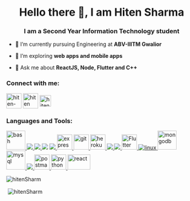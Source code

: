 <h1 align="center">Hello there 👋, I am Hiten Sharma</h1>
<h3 align="center">I am a Second Year Information Technology student</h3>

- 🔭 I’m currently pursuing Engineering at **ABV-IIITM Gwalior**

- 🌱 I’m exploring **web apps and mobile apps**

- 💬 Ask me about **ReactJS, Node, Flutter and C++**

<h3 align="left">Connect with me:</h3>
<p align="left">
<a href="https://www.linkedin.com/in/hiten-sharma-775879192" target="blank"><img align="center" src="https://img.icons8.com/color/64/000000/linkedin.png" alt="hiten-sharma" height="40" width="40" /></a>
<a href="https://www.codechef.com/users/hiten_sharma" target="blank"><img align="center" src="https://i.imgur.com/yrohYlU.png" alt="hiten" height="40" width="40" /></a>
<a href="https://www.hackerrank.com/15405618m" target="blank"><img align="center" src="https://hrcdn.net/community-frontend/assets/brand/logo-new-white-green-a5cb16e0ae.svg" alt="hiten" height="30" width="30" /></a>
</p>

<h3 align="left">Languages and Tools:</h3>
<p align="left"> <a href="https://www.gnu.org/software/bash/" target="_blank"> <img src="https://img.icons8.com/plasticine/100/000000/bash.png" alt="bash" width="50" height="50"/> </a> <a href="https://getbootstrap.com" target="_blank"> <img src="https://img.icons8.com/color/48/000000/bootstrap.png"/> </a> <a href="https://www.cprogramming.com/" target="_blank"> <img src="https://img.icons8.com/color/48/000000/c-programming.png"/> <a href="https://www.w3schools.com/cpp/" target="_blank"> <img src="https://img.icons8.com/color/48/000000/c-plus-plus-logo.png"/></a> <a href="https://www.w3schools.com/css/" target="_blank"> <img src="https://img.icons8.com/color/48/000000/css3.png"/> </a> </a> <a href="https://expressjs.com" target="_blank"> <img src="https://www.vectorlogo.zone/logos/expressjs/expressjs-ar21.svg" alt="express" height="40"/> </a> </a> <a href="https://git-scm.com/" target="_blank"> <img src="https://www.vectorlogo.zone/logos/git-scm/git-scm-icon.svg" alt="git" width="40" height="40"/> </a> <a href="https://heroku.com" target="_blank"> <img src="https://www.vectorlogo.zone/logos/heroku/heroku-icon.svg" alt="heroku" width="40" height="40"/> </a> <a href="https://www.w3.org/html/" target="_blank"> <img src="https://img.icons8.com/color/48/000000/html-5.png"/> </a> <a href="https://developer.mozilla.org/en-US/docs/Web/JavaScript" target="_blank"> <img src="https://img.icons8.com/color/48/000000/javascript.png"/> </a><img src="https://cdn.iconscout.com/icon/free/png-512/flutter-2038877-1720090.png" alt="Flutter" height="40" width="40"><a href="https://flutter.dev/"> </a> <a href="https://www.linux.org/" target="_blank"> <img src="https://img.icons8.com/color/48/000000/linux.png" alt="linux"/> </a> <a href="https://www.mongodb.com/" target="_blank"> <img src="https://www.vectorlogo.zone/logos/mongodb/mongodb-icon.svg" alt="mongodb" width="50" height="50"/> </a> <a href="https://www.mysql.com/" target="_blank"> <img src="https://www.vectorlogo.zone/logos/mysql/mysql-official.svg" alt="mysql" width="50" height="50"/> </a> <a href="https://nodejs.org" target="_blank"> <img src="https://img.icons8.com/color/48/000000/nodejs.png"/> </a> <a href="https://postman.com" target="_blank"> <img src="https://www.vectorlogo.zone/logos/getpostman/getpostman-icon.svg" alt="postman" width="40" height="40"/> </a> <a href="https://www.python.org" target="_blank"> <img src="https://seeklogo.com/images/P/python-logo-A32636CAA3-seeklogo.com.png" alt="python" width="40" height="40"/> </a> <a href="https://reactjs.org/" target="_blank"> <img src="https://upload.wikimedia.org/wikipedia/commons/a/a7/React-icon.svg" alt="react" width="60" height="40"/> </a>  </p>
<div style="align-items:center">
<p><img align="left" src="https://github-readme-stats.vercel.app/api/top-langs?username=hitenSharm&show_icons=true&theme=onedark&locale=en&layout=compact" alt="hitenSharm" /></p><br/>
<p>&nbsp;<img align="center" src="https://github-readme-stats.vercel.app/api?username=hitenSharm&show_icons=true&theme=onedark&locale=en" alt="hitenSharm" /></p>
</div>
